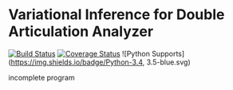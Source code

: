 # Variational Inference for Double Articulation Analyzer

<!-- badges -->
[![Build Status](https://travis-ci.org/ahahsak/VB_HMM.svg?branch=master)](https://travis-ci.org/ahahsak/VB_HMM)
[![Coverage Status](https://coveralls.io/repos/github/ahahsak/VB_HMM/badge.svg?branch=master)](https://coveralls.io/github/ahahsak/VB_HMM?branch=master)
![Python Supports](https://img.shields.io/badge/Python-3.4, 3.5-blue.svg)

incomplete program
